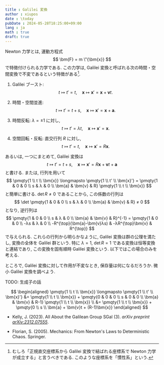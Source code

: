 ```yaml
---
title : Galilei 変換
author : xiupos
date : \today
pubDate : 2024-05-28T18:25:00+09:00
lang : ja
math : true
draft: true
---
```


Newton 力学とは, 運動方程式
$$
\bm{F} = m \"{\bm{x}}
$$
で特徴付けられる力学である. この力学は, Galilei 変換と呼ばれる次の時間・空間変換で不変であるという特徴がある[^inertial].

1. Galilei ブースト:
  $$
  t \longmapsto t'=t, \quad \bm{x} \longmapsto \bm{x}'=\bm{x}+\bm{v}t.
  $$

2. 時間・空間並進:
  $$
  t \longmapsto t'=t+s, \quad \bm{x} \longmapsto \bm{x}'=\bm{x}+\bm{a}.
  $$

3. 時間反転: $λ = ±1$ に対し,
  $$
  t \longmapsto t'=λt, \quad \bm{x} \longmapsto \bm{x}'=\bm{x}.
  $$

4. 空間回転・反転: 直交行列 $R$ に対し,
  $$
  t \longmapsto t'=t, \quad \bm{x} \longmapsto \bm{x}'=R\bm{x}.
  $$

[^inertial]: むしろ「正規直交座標系から Galilei 変換で結ばれる座標系で Newton 力学が成立する」と言うべきである. このような座標系を「慣性系」という.

あるいは, 一つにまとめて, Galilei 変換は
$$
t \longmapsto t'=t+s, \quad \bm{x} \longmapsto \bm{x}'=R\bm{x}+\bm{v}t+\bm{a}
$$
と書ける. または, 行列を用いて
$$
\pmqty{1 \\ t \\ \bm{x}} \longmapsto \pmqty{1 \\ t' \\ \bm{x}'} = \pmqty{1 & 0 & 0 \\ s & λ & 0 \\ \bm{a} & \bm{v} & R} \pmqty{1 \\ t \\ \bm{x}}
$$
と簡単に書ける. $\det R ≠ 0$ であることから, この係数の行列は
$$
\det \pmqty{1 & 0 & 0 \\ s & λ & 0 \\ \bm{a} & \bm{v} & R} ≠ 0
$$
となり, 逆行列は
$$
\pmqty{1 & 0 & 0 \\ s & λ & 0 \\ \bm{a} & \bm{v} & R}^{-1} = \pmqty{1 & 0 & 0 \\ -λs & λ & 0 \\ -R^{\top}(\bm{a}-\bm{v}λs) & -λR^{\top}\bm{v} & R^{\top}}
$$
で与えられる. これらの行列から明らかなように, Galilei 変換は群の公理を満たし, 変換の全体を Galilei 群という. 特に $λ=1$, $\det R=1$ である変換は恒等変換と連結であり, この変換を固有順時 Galilei 変換という. 以下ではこの場合のみを考える.

ところで, Galilei 変換に対して作用が不変なとき, 保存量は何になるだろうか. 微小 Galilei 変換を調べよう.

TODO: 生成子の話

$$
\begin{aligned}
  \pmqty{1 \\ t \\ \bm{x}} \longmapsto \pmqty{1 \\ t' \\ \bm{x}'} &= \pmqty{1 \\ t \\ \bm{x}} + \pmqty{0 & 0 & 0 \\ s & 0 & 0 \\ \bm{a} & \bm{v} & R-1} \pmqty{1 \\ t \\ \bm{x}} \\
    &= \pmqty{1 \\ t \\ \bm{x}} + \pmqty{0 \\ s \\ \bm{a} + \bm{v}t + (R-1)\bm{x}}
\end{aligned}
$$

- Kelly, J. (2023). All About the Galilean Group SGal (3). *arXiv preprint [arXiv:2312.07555](https://arxiv.org/abs/2312.07555)*.

- Florian, S. (2005). Mechanics: From Newton's Laws to Deterministic Chaos. Springer.
